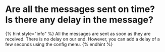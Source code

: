 # Are all the messages sent on time? Is there any delay in the message?

{% hint style="info" %}
All the messages are sent as soon as they are received. There is no delay on our end. However, you can add a delay of a few seconds using the config menu.
{% endhint %}
